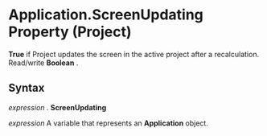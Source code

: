 
# Application.ScreenUpdating Property (Project)

 **True** if Project updates the screen in the active project after a recalculation. Read/write **Boolean** .


## Syntax

 _expression_ . **ScreenUpdating**

 _expression_ A variable that represents an **Application** object.

